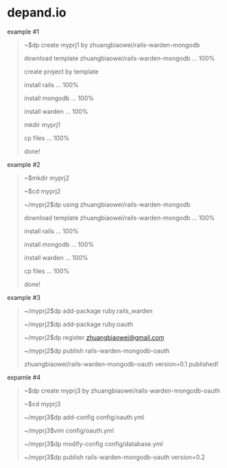 # depand.io

example #1

> ~$dp create myprj1 by zhuangbiaowei/rails-warden-mongodb
> 
> download template zhuangbiaowei/rails-warden-mongodb ... 100%
> 
> create project by template
> 
> install rails ... 100%
> 
> install mongodb ... 100%
> 
> install warden ... 100%
> 
> mkdir myprj1
> 
> cp files ... 100%
>
> done!

example #2

> ~$mkdir myprj2
> 
> ~$cd myprj2
> 
> ~/myprj2$dp using zhuangbiaowei/rails-warden-mongodb
> 
> download template zhuangbiaowei/rails-warden-mongodb ... 100%
> 
> install rails ... 100%
> 
> install mongodb ... 100%
> 
> install warden ... 100%
> 
> cp files ... 100%
>
> done!

example #3

> ~/myprj2$dp add-package ruby:rails_warden
> 
> ~/myprj2$dp add-package ruby:oauth
> 
> ~/myprj2$dp register zhuangbiaowei@gmail.com
> 
> ~/myprj2$dp publish rails-warden-mongodb-oauth
> 
> zhuangbiaowei/rails-warden-mongodb-oauth version=0.1 published!  


expamle #4

> ~$dp create myprj3 by zhuangbiaowei/rails-warden-mongodb-oauth
> 
> ~$cd myprj3
> 
> ~/myprj3$dp add-config config/oauth.yml
> 
> ~/myprj3$vim config/oauth.yml
> 
> ~/myprj3$dp modify-config config/database.yml
> 
> ~/myprj3$dp publish rails-warden-mongodb-oauth version=0.2